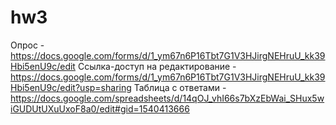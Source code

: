 # hw3
Опрос - https://docs.google.com/forms/d/1_ym67n6P16Tbt7G1V3HJirgNEHruU_kk39Hbi5enU9c/edit
Ссылка-доступ на редактирование - https://docs.google.com/forms/d/1_ym67n6P16Tbt7G1V3HJirgNEHruU_kk39Hbi5enU9c/edit?usp=sharing
Таблица с ответами - https://docs.google.com/spreadsheets/d/14qOJ_vhI66s7bXzEbWai_SHux5wiGUDUtUXuUxoF8a0/edit#gid=1540413666
